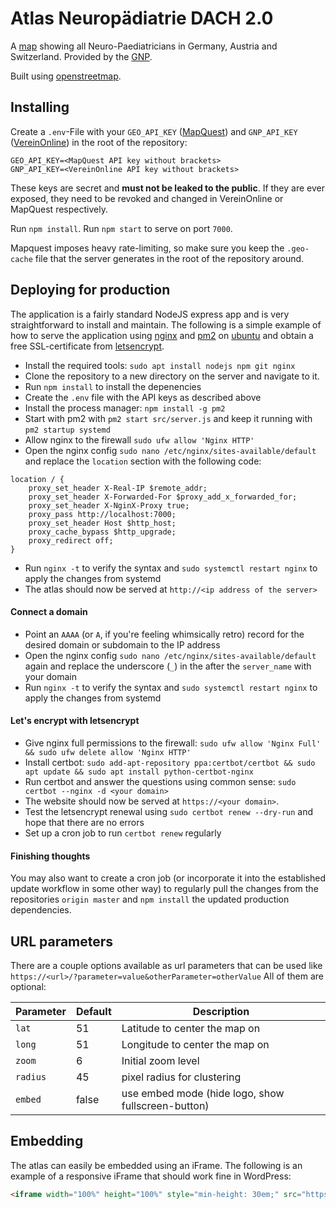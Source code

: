# Atlas Neuropädiatrie DACH 2.0

A [map](https://atlas.gesellschaft-fuer-neuropaediatrie.org/) showing all Neuro-Paediatricians in Germany, Austria and Switzerland. Provided by the [GNP](https://gesellschaft-fuer-neuropaediatrie.org/).

Built using [openstreetmap](https://www.openstreetmap.org).

## Installing

Create a `.env`-File with your `GEO_API_KEY` ([MapQuest](https://developer.mapquest.com/)) and `GNP_API_KEY` ([VereinOnline](https://www.vereinonline.org/api)) in the root of the repository:

```
GEO_API_KEY=<MapQuest API key without brackets>
GNP_API_KEY=<VereinOnline API key without brackets>
```

These keys are secret and **must not be leaked to the public**. If they are ever exposed, they need to be revoked and changed in VereinOnline or MapQuest respectively.

Run `npm install`. Run `npm start` to serve on port `7000`.

Mapquest imposes heavy rate-limiting, so make sure you keep the `.geo-cache` file that the server generates in the root of the repository around.

## Deploying for production

The application is a fairly standard NodeJS express app and is very straightforward to install and maintain. The following is a simple example of how to serve the application using [nginx](https://nginx.org/) and [pm2](https://www.npmjs.com/package/pm2) on [ubuntu](https://ubuntu.com) and obtain a free SSL-certificate from [letsencrypt](https://letsencrypt.org/).

- Install the required tools: `sudo apt install nodejs npm git nginx`
- Clone the repository to a new directory on the server and navigate to it.
- Run `npm install` to install the depenencies
- Create the `.env` file with the API keys as described above
- Install the process manager: `npm install -g pm2`
- Start with pm2 with `pm2 start src/server.js` and keep it running with `pm2 startup systemd`
- Allow nginx to the firewall `sudo ufw allow 'Nginx HTTP'`
- Open the nginx config `sudo nano /etc/nginx/sites-available/default` and replace the `location` section with the following code:

```
location / {
    proxy_set_header X-Real-IP $remote_addr;
    proxy_set_header X-Forwarded-For $proxy_add_x_forwarded_for;
    proxy_set_header X-NginX-Proxy true;
    proxy_pass http://localhost:7000;
    proxy_set_header Host $http_host;
    proxy_cache_bypass $http_upgrade;
    proxy_redirect off;
}
```

- Run `nginx -t` to verify the syntax and `sudo systemctl restart nginx` to apply the changes from systemd
- The atlas should now be served at `http://<ip address of the server>`

#### Connect a domain

- Point an `AAAA` (or `A`, if you're feeling whimsically retro) record for the desired domain or subdomain to the IP address
- Open the nginx config `sudo nano /etc/nginx/sites-available/default` again and replace the underscore (`_`) in the after the `server_name` with your domain
- Run `nginx -t` to verify the syntax and `sudo systemctl restart nginx` to apply the changes from systemd

#### Let's encrypt with letsencrypt

- Give nginx full permissions to the firewall: `sudo ufw allow 'Nginx Full' && sudo ufw delete allow 'Nginx HTTP'`
- Install certbot: `sudo add-apt-repository ppa:certbot/certbot && sudo apt update && sudo apt install python-certbot-nginx`
- Run certbot and answer the questions using common sense: `sudo certbot --nginx -d <your domain>`
- The website should now be served at `https://<your domain>`.
- Test the letsencrypt renewal using `sudo certbot renew --dry-run` and hope that there are no errors
- Set up a cron job to run `certbot renew` regularly

#### Finishing thoughts

You may also want to create a cron job (or incorporate it into the established update workflow in some other way) to regularly pull the changes from the repositories `origin master` and `npm install` the updated production dependencies.

## URL parameters

There are a couple options available as url parameters that can be used like `https://<url>/?parameter=value&otherParameter=otherValue` All of them are optional:

| Parameter | Default | Description |
|---|---|---|
| `lat` | 51 | Latitude to center the map on |
| `long` | 51 | Longitude to center the map on |
| `zoom` | 6 | Initial zoom level |
| `radius` | 45 | pixel radius for clustering |
| `embed` | false | use embed mode (hide logo, show fullscreen-button) |

## Embedding

The atlas can easily be embedded using an iFrame. The following is an example of a responsive iFrame that should work fine in WordPress:

```html
<iframe width="100%" height="100%" style="min-height: 30em;" src="https://atlas.spri.nz/?embed=true" frameborder="0"></iframe>
```
